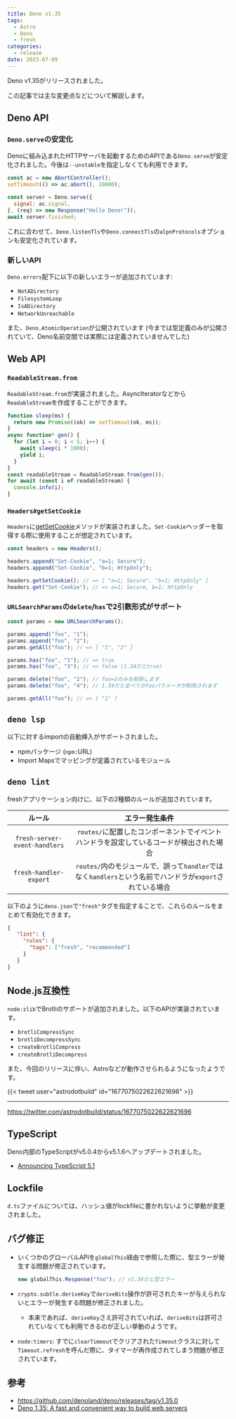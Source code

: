 ```yaml
---
title: Deno v1.35
tags:
  - Astro
  - Deno
  - fresh
categories:
  - release
date: 2023-07-09
---
```


Deno v1.35がリリースされました。

この記事では主な変更点などについて解説します。

## Deno API

### `Deno.serve`の安定化

Denoに組み込まれたHTTPサーバを起動するためのAPIである`Deno.serve`が安定化されました。今後は`--unstable`を指定しなくても利用できます。

```javascript
const ac = new AbortController();
setTimeout(() => ac.abort(), 10000);

const server = Deno.serve({
  signal: ac.signal,
}, (req) => new Response("Hello Deno!"));
await server.finished;
```

これに合わせて、`Deno.listenTls`や`Deno.connectTls`の`alpnProtocols`オプションも安定化されています。

### 新しいAPI

`Deno.errors`配下に以下の新しいエラーが追加されています:

- `NotADirectory`
- `FilesystemLoop`
- `IsADirectory`
- `NetworkUnreachable`

また、`Deno.AtomicOperation`が公開されています (今までは型定義のみが公開されていて、Deno名前空間では実際には定義されていませんでした)

## Web API

### `ReadableStream.from`

`ReadableStream.from`が実装されました。AsyncIteratorなどから`ReadableStream`を作成することができます。

```javascript
function sleep(ms) {
  return new Promise((ok) => setTimeout(ok, ms));
}
async function* gen() {
  for (let i = 0; i < 5; i++) {
    await sleep(i * 1000);
    yield i;
  }
}
const readableStream = ReadableStream.from(gen());
for await (const i of readableStream) {
  console.info(i);
}
```

### `Headers#getSetCookie`

`Headers`に[getSetCookie](https://developer.mozilla.org/en-US/docs/Web/API/Headers/getSetCookie)メソッドが実装されました。`Set-Cookie`ヘッダーを取得する際に使用することが想定されています。

```javascript
const headers = new Headers();

headers.append("Set-Cookie", "a=1; Secure");
headers.append("Set-Cookie", "b=1; HttpOnly");

headers.getSetCookie(); // => [ "a=1; Secure", "b=1; HttpOnly" ]
headers.get("Set-Cookie"); // => a=1; Secure, b=1; HttpOnly
```

### `URLSearchParams`の`delete`/`has`で2引数形式がサポート

```javascript
const params = new URLSearchParams();

params.append("foo", "1");
params.append("foo", "2");
params.getAll("foo"); // => [ "1", "2" ]

params.has("foo", "1"); // => true
params.has("foo", "3"); // => false (1.34だとtrue)

params.delete("foo", "2"); // foo=2のみを削除します
params.delete("foo", "4"); // 1.34だと全べてのfooパラメータが削除されます

params.getAll("foo"); // => [ "1" ]
```

## `deno lsp`

以下に対するimportの自動挿入がサポートされました。

- npmパッケージ (`npm:`URL)
- Import Mapsでマッピングが定義されているモジュール

## `deno lint`

freshアプリケーション向けに、以下の2種類のルールが追加されています。

|ルール|エラー発生条件|
|:---:|:---:|
|`fresh-server-event-handlers`|`routes/`に配置したコンポーネントでイベントハンドラを設定しているコードが検出された場合|
|`fresh-handler-export`|`routes/`内のモジュールで、誤って`handler`ではなく`handlers`という名前でハンドラが`export`されている場合|

以下のように`deno.json`で`"fresh"`タグを指定することで、これらのルールをまとめて有効化できます。

```json
{
   "lint": {
     "rules": {
       "tags": ["fresh", "recommended"]
     }
   }
}
```

## Node.js互換性

`node:zlib`でBrotliのサポートが追加されました。以下のAPIが実装されています。

- `brotliCompressSync`
- `brotliDecompressSync`
- `createBrotliCompress`
- `createBrotliDecompress`

また、今回のリリースに伴い、Astroなどが動作させられるようになったようです。

{{< tweet user="astrodotbuild" id="1677075022622621696" >}}

---

https://twitter.com/astrodotbuild/status/1677075022622621696

## TypeScript

Deno内部のTypeScriptがv5.0.4からv5.1.6へアップデートされました。

- [Announcing TypeScript 5.1](https://devblogs.microsoft.com/typescript/announcing-typescript-5-1/)

## Lockfile

`d.ts`ファイルについては、ハッシュ値がlockfileに書かれないように挙動が変更されました。

## バグ修正

- いくつかのグローバルAPIを`globalThis`経由で参照した際に、型エラーが発生する問題が修正されています。
            
  ```typescript
  new globalThis.Response("foo"); // v1.34だと型エラー
  ```
            
- `crypto.subtle.deriveKey`で`deriveBits`操作が許可されたキーが与えられないとエラーが発生する問題が修正されました。
  - 本来であれば、`deriveKey`さえ許可されていれば、`deriveBits`は許可されていなくても利用できるのが正しい挙動のようです。
- `node:timers`: すでに`clearTimeout`でクリアされた`Timeout`クラスに対して`Timeout.refresh`を呼んだ際に、タイマーが再作成されてしまう問題が修正されています。

## 参考

- https://github.com/denoland/deno/releases/tag/v1.35.0
- [Deno 1.35: A fast and convenient way to build web servers](https://deno.com/blog/v1.35)
